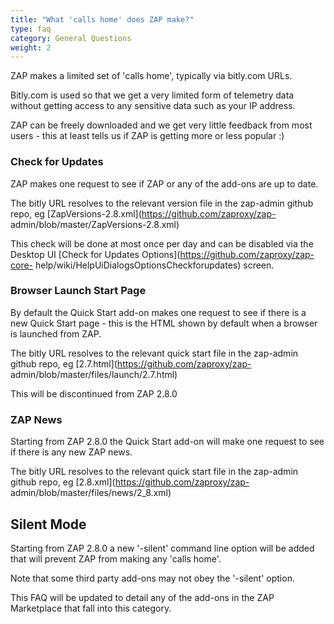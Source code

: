 ```yaml
---
title: "What 'calls home' does ZAP make?"
type: faq
category: General Questions
weight: 2
---
```


ZAP makes a limited set of 'calls home', typically via bitly.com URLs.

Bitly.com is used so that we get a very limited form of telemetry data without
getting access to any sensitive data such as your IP address.

ZAP can be freely downloaded and we get very little feedback from most users -
this at least tells us if ZAP is getting more or less popular :)

###  Check for Updates

ZAP makes one request to see if ZAP or any of the add-ons are up to date.

The bitly URL resolves to the relevant version file in the zap-admin github
repo, eg [ZapVersions-2.8.xml](https://github.com/zaproxy/zap-
admin/blob/master/ZapVersions-2.8.xml)

This check will be done at most once per day and can be disabled via the
Desktop UI [Check for Updates Options](https://github.com/zaproxy/zap-core-
help/wiki/HelpUiDialogsOptionsCheckforupdates) screen.

###  Browser Launch Start Page

By default the Quick Start add-on makes one request to see if there is a new
Quick Start page - this is the HTML shown by default when a browser is
launched from ZAP.

The bitly URL resolves to the relevant quick start file in the zap-admin
github repo, eg [2.7.html](https://github.com/zaproxy/zap-
admin/blob/master/files/launch/2.7.html)

This will be discontinued from ZAP 2.8.0

###  ZAP News

Starting from ZAP 2.8.0 the Quick Start add-on will make one request to see if
there is any new ZAP news.

The bitly URL resolves to the relevant quick start file in the zap-admin
github repo, eg [2.8.xml](https://github.com/zaproxy/zap-
admin/blob/master/files/news/2_8.xml)

##  Silent Mode

Starting from ZAP 2.8.0 a new '-silent' command line option will be added that
will prevent ZAP from making any 'calls home'.

Note that some third party add-ons may not obey the '-silent' option.

This FAQ will be updated to detail any of the add-ons in the ZAP Marketplace
that fall into this category.
